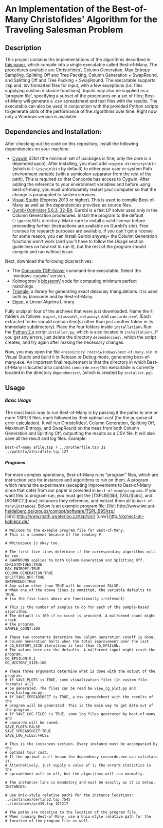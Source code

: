 An Implementation of the Best-of-Many Christofides' Algorithm for the Traveling Salesman Problem
=======================================

Description
------------
This project contains the implementations of the algorithms described in [this paper][arXiv], which compile into a single executable called Best-of-Many. The procedures available are Christofides', Column Generation, Max Entropy Sampling, Splitting Off and Tree Packing, Column Generation + SwapRound, and Splitting Off and Tree Packing + SwapRound.  The executable supports .tsp and .tsv formatted files for input, with a few exceptions (i.e. files supplying custom distance functions). Inputs may also be supplied as a 'program file', specifying a subset of the procedures on a set of files; Best-of-Many will generate a .csv spreadsheet and text files with the results. The executable can also be used in conjunction with the provided Python scripts to generate plots of the performance of the algorithms over time. Right now only a Windows version is available.


[arXiv]:http://arxiv.org/abs/1506.07776


Dependencies and Installation:
------------------------------

After checking out the code on this repository, install the following dependencies on your machine:
+ [Cygwin][cyg] 32bit (the minimum set of packages is fine; only the core is a depended upon). After installing, you must add `<cygwin directory>\bin` (which is `C:\cygwin\bin` by default) to either your user or system Path environment variable (with a semicolon separator from the rest of the path). This is required so that Concorde has access to Cygwin. After adding the reference to your environment variables and before using best-of-many, you must unfortunately restart your computer so that the change is propogated to system services.
+ [Visual Studio][vs] (Express 2013 or higher). This is used to compile Best-of-Many as well as the dependencies provided as source files.
+ [Gurobi Optimizer 5.6.3, 32-Bit][gur]. Gurobi is a fast LP solver used only in the Column Generation procedures. Install the program to the default `C:\gurobi563\` directory. Make sure to install a valid license before proceeding further (instructions are available on Gurobi's site). Free licenses for research purposes are available. If you can't get a license for some reason, you can install Gurobi anyway- the Column Generation functions won't work (and you'll have to follow the Usage section guidelines on how not to run it), but the rest of the program should compile and run without issue.

[cyg]: https://www.cygwin.com/
[vs]: https://www.visualstudio.com/en-us/products/free-developer-offers-vs.aspx
[gur]: http://www.gurobi.com/downloads/download-center

Next, download the following zips/archives:
+ The [Concorde TSP-Solver][cc] command-line executable. Select the 'windows-cygwin' version.
+ Kolmogorov's [blossomV][bV] code for computing minimum perfect matchings.
+ [Triangle][tri], a library for generating exact delaunay triangulations. It is used both by blossomV and by Best-of-Many.
+ [Eigen][eig], a Linear Algebra Library.

[cc]: http://www.math.uwaterloo.ca/tsp/concorde/downloads/downloads.htm
[bV]: http://pub.ist.ac.at/~vnk/software.html
[tri]: http://www.cs.cmu.edu/~quake/triangle.html
[eig]: http://eigen.tuxfamily.org/index.php?title=Main_Page

Fully unzip all four of the archives that were just downloaded. Name the 4 folders as follows: `eigen\`, `blossomV\`, `delaunay\` and `concorde.exe\` (Each extracted folder should contain item(s) other than just another folder in its immediate subdirectory). Place the four folders inside `installation\`.Run the [Python 2.x][py] script `installer.py`, which is also located in `installation\`. If you get any errors, just delete the directory `dependencies\`, which the script creates, and try again after making the necessary changes.

[py]: https://www.python.org/downloads/

Now, you may open the file `<repository root>\windows\best-of-many.sln` in Visual Studio and build it in Release or Debug mode, generating best-of-many.exe.  An important final requirement is that the directory in which Best-of-Many is located also contains `concorde.exe`; this executable is currently located in the directory `dependencies\` (which is created by `installer.py`).


Usage
-------
##### Basic Usage
The most basic way to run Best-of-Many is by passing it the paths to one or more TSPLIB files, each followed by their optimal cost (for the purpose of error calculation). It will run Christofides', Column Generation, Splitting Off, Maximum Entropy, and SwapRound on the trees from both Column Generation and Splitting Off, outputting the results as a CSV file. It will also save all the result and log files. Example:

`best-of-many afile.tsp 7 ../anotherfile.tsp 31 ../path/to/athirdfile.tsp 127`

##### Programs
For more complex operations, Best-of-Many runs "program" files, which are instruction sets for instances and algorithms to run on them. A program which reruns the experiments (excepting improvements to Best-of-Many since that date) from our paper is provided in `best-of-many\programs`. If you want this to program run, you must get the [TSPLIB][lib], [VSLI][circ], and [KONECT][unw] instances they reference, and extract them all to `best-of-many\instances`. Below is an example program file:
[lib]: http://www.iwr.uni-heidelberg.de/groups/comopt/software/TSPLIB95/tsp/
[circ]:http://www.math.uwaterloo.ca/tsp/vlsi/
[unw]:http://konect.uni-koblenz.de/

```
# Welcome to the example program file for Best-of-Many.
# This is a comment because of the leading #.

# Whitespace is okay too.

# The first five lines determine if the corresponding algorithms will be run.
# SWAPROUND applies to both Column Generation and Splitting Off.
CHRISTOFIDES:TRUE
MAX_ENTROPY:TRUE
COLUMN_GENERATION:TRUE
SPLITTING_OFF:TRUE
SWAPROUND:TRUE
# Any value other than TRUE will be considered FALSE.
# When one of the above lines is ommitted, the variable defaults to TRUE.
# (so the five lines above are functionally irrelevant)

# This is the number of samples to do for each of the sample-based algorithms.
# The default is 100 if no count is provided. A malformed count might crash
# the program.
SAMPLE_COUNT:100

# These two constants determine how Column Generation cutoff is done.
# Column Generation halts when the total improvement over the last
# CG_HISTORY_SIZE iterations is less than CG_EPSILON.
# The values here are the defaults. A malformed input might crash the program.
CG_EPSILON:0.1
CG_HISTORY_SIZE:100

# These three arguments determine what is done with the output of the program.
# If SAVE_PLOTS is TRUE, some visualization files (in custom file-formats) will
# be generated. The files can be read be view_cg_plot.py and view_histogram.py.
# If SAVE_SPREADSHEET is TRUE, a csv spreadsheet with the results of the
# program will be generated. This is the main way to get data out of the program.
# If SAVE_LOG_FILES is TRUE, some log files generated by best-of-many and
# concorde will be saved.
SAVE_PLOTS:FALSE
SAVE_SPREADSHEET:TRUE
SAVE_LOG_FILES:FALSE

# This is the instances section. Every instance must be accompanied by the
# optimal tour cost.
# If the optimal isn't known the dependency concorde.exe can calculate it.
# Alternatively, just supply a value of 1; the error% statistics in the
# spreadsheet will be off, but the algorithms will run normally.

# The instances line is mandatory and must be exactly as it is below.
INSTANCES:

# Use Unix-style relative paths for the instance locations:
../instances/berlin52.tsp 7542
../instances/pr439.tsp 107217

# The paths are relative to the location of the program file.
# When running Best-of-Many, use a Unix-style relative path for the
# location of the program file as well.
```
